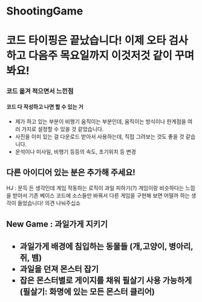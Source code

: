 # ShootingGame

<h1>코드 타이핑은 끝났습니다! 이제 오타 검사하고 다음주 목요일까지 이것저것 같이 꾸며봐요!</h1>

<h3> 코드 옮겨 적으면서 느낀점 </h3>
<h4>코드 다 작성하고 나면 할 수 있는 거</h4>
<ul>
    <li>제가 하고 있는 부분이 비행기 움직이는 부분인데, 움직이는 방식이나 한계점을 여러 가지로 설정할 수 있을 것 같았습니다.</li>
    <li>사진을 이미 있는 걸 다운로드 받아서 사용하는데, 직접 그려보는 것도 좋을 것 같습니다.</li>
    <li>운석이나 미사일, 비행기 등등의 속도, 초기위치 등 변경</li>
</ul>

<h2>다른 아이디어 있는 분은 추가해 주세요!</h2>
HJ : 문득 든 생각인데 게임 작동하는 로직이 과일 피하기(?) 게임이랑 비슷하다는 느낌을 받아서  
    기존 베이스 코드에 소스들만 바꿔서 다른 게임을 구현해 보면 어떨까 하는 생각이 들었습니다! 의견 나눠주십쇼  


<h2> New Game : 과일가게 지키기 <h2>
<ul>
    <li>과일가게 배경에 침입하는 동물들 (개,고양이, 병아리, 쥐, 뱀)</li>
    <li>과일을 던져 몬스터 잡기</li>
    <li>잡은 몬스터별로 게이지를 채워 필살기 사용 가능하게 (필살기: 화명에 있는 모든 몬스터 클리어)</li>
</ul>
